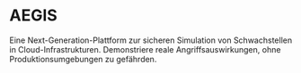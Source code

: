 # AEGIS
Eine Next-Generation-Plattform zur sicheren Simulation von Schwachstellen in Cloud-Infrastrukturen.   Demonstriere reale Angriffsauswirkungen, ohne Produktionsumgebungen zu gefährden.
